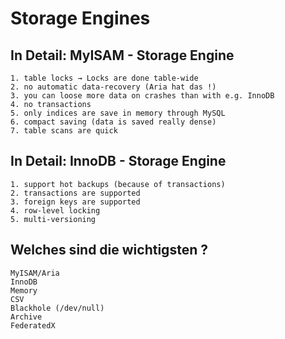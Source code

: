 # Storage Engines 

## In Detail: MyISAM - Storage Engine

```
1. table locks → Locks are done table-wide
2. no automatic data-recovery (Aria hat das !) 
3. you can loose more data on crashes than with e.g. InnoDB
4. no transactions
5. only indices are save in memory through MySQL
6. compact saving (data is saved really dense)
7. table scans are quick
```

## In Detail: InnoDB - Storage Engine

```
1. support hot backups (because of transactions)
2. transactions are supported
3. foreign keys are supported
4. row-level locking
5. multi-versioning
```

## Welches sind die wichtigsten ? 

```
MyISAM/Aria
InnoDB
Memory
CSV 
Blackhole (/dev/null) 
Archive 
FederatedX 
```

